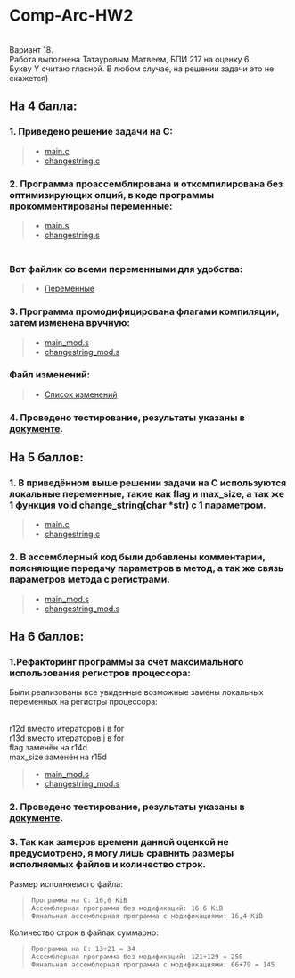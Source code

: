 # Comp-Arc-HW2

<br> Вариант 18.
<br> Работа выполнена Татауровым Матвеем, БПИ 217 на оценку 6.
<br> Букву Y считаю гласной. В любом случае, на решении задачи это не скажется)

## На 4 балла:
 ### 1. Приведено решение задачи на С:
   > * [main.c](https://github.com/KcasTischaWattt/Comp-Arc-HW2/blob/main/c_files/main.c)
   > * [changestring.c](https://github.com/KcasTischaWattt/Comp-Arc-HW2/blob/main/c_files/changesring.c)
   
### 2. Программа проассемблирована и откомпилирована без оптимизирующих опций, в коде программы прокомментированы переменные:
   > * [main.s](https://github.com/KcasTischaWattt/Comp-Arc-HW2/blob/main/Assembly/main.s)
   > * [changestring.s](https://github.com/KcasTischaWattt/Comp-Arc-HW2/blob/main/Assembly/changestring.s)
    
   ### <br> Вот файлик со всеми переменными для удобства:
   > * [Переменные](https://github.com/KcasTischaWattt/Comp-Arc-HW2/blob/main/Other_files/Variables.md)
   
### 3. Программа промодифицирована флагами компиляции, затем изменена вручную:
   > * [main_mod.s](https://github.com/KcasTischaWattt/Comp-Arc-HW2/blob/main/Assembly_mod/main_mod.s)
   > * [changestring_mod.s](https://github.com/KcasTischaWattt/Comp-Arc-HW2/blob/main/Assembly_mod/changestring_mod.s)
   ### Файл изменений:
   > * [Список изменений](https://github.com/KcasTischaWattt/Comp-Arc-HW2/blob/main/Other_files/changes1.md)
 
 ### 4. Проведено тестирование, результаты указаны в [документе](https://github.com/KcasTischaWattt/Comp-Arc-HW2/blob/main/Other_files/Tests.md).
## На 5 баллов:
 ### 1. В приведённом выше решении задачи на C используются локальные переменные, такие как flag и max_size, а так же 1 функция void change_string(char *str) с 1 параметром.
   > * [main.c](https://github.com/KcasTischaWattt/Comp-Arc-HW2/blob/main/c_files/main.c)
   > * [changestring.c](https://github.com/KcasTischaWattt/Comp-Arc-HW2/blob/main/c_files/changesring.c)
 ### 2. В ассемблерный код были добавлены комментарии, поясняющие передачу параметров в метод, а так же связь параметров метода с регистрами.
   > * [main_mod.s](https://github.com/KcasTischaWattt/Comp-Arc-HW2/blob/main/Assembly_mod/main_mod.s)
   > * [changestring_mod.s](https://github.com/KcasTischaWattt/Comp-Arc-HW2/blob/main/Assembly_mod/changestring_mod.s)
## На 6 баллов:
### 1.Рефакторинг программы за счет максимального использования регистров процессора:
Были реализованы все увиденные возможные замены локальных переменных на регистры процессора:

<br>r12d вместо итераторов i в for
<br>r13d вместо итераторов j в for
<br>flag заменён на r14d
<br>max_size заменён на r15d

   > * [main_mod.s](https://github.com/KcasTischaWattt/Comp-Arc-HW2/blob/main/Assembly_mod/main_mod.s)
   > * [changestring_mod.s](https://github.com/KcasTischaWattt/Comp-Arc-HW2/blob/main/Assembly_mod/changestring_mod.s)
### 2. Проведено тестирование, результаты указаны в [документе](https://github.com/KcasTischaWattt/Comp-Arc-HW2/blob/main/Other_files/Tests.md).

### 3. Так как замеров времени данной оценкой не предусмотрено, я могу лишь сравнить размеры исполняемых файлов и количество строк.
Размер исполняемого файла:
>     Программа на С: 16,6 KiB
>     Ассемблерная программа без модификаций: 16,6 KiB
>     Финальная ассемблерная программа с модификациями: 16,4 KiB

Количество строк в файлах суммарно:
>     Программа на С: 13+21 = 34
>     Ассемблерная программа без модификаций: 121+129 = 250
>     Финальная ассемблерная программа с модификациями: 66+79 = 145
